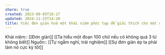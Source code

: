 ```yaml
---
share: true
created: 2023-09-05T16:17
updated: 2024-11-25T14:20
title: Việc đơn giản hoá một khái niệm phức tạp để giải thích cho một đứa trẻ hiểu không làm cho đứa trẻ đó hiểu được hết khái niệm đó, nhưng làm cho bản thân người giải thích hiểu được thêm về khái niệm
---
```


Khái niệm:: [[Đơn giản]]
[[Ta hiểu một đoạn 100 chữ nếu có không quá 3 từ không biết]]
Nguồn:: [[Tự ngẫm nghĩ, trải nghiệm]]
[[Sự đơn giản ép ta phải làm nó cực kỳ tốt]]